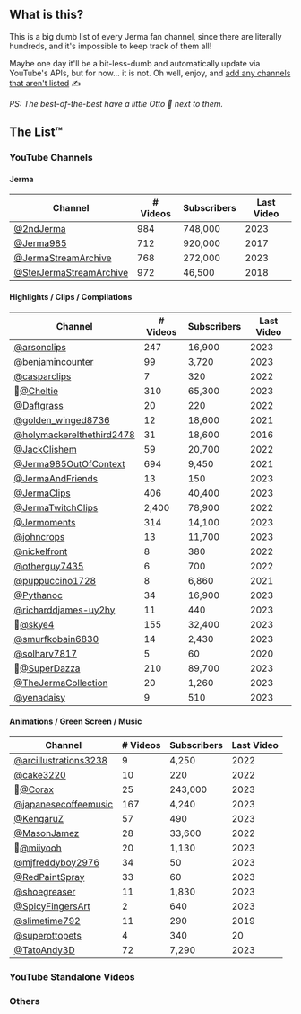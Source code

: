 ## What is this?

This is a big dumb list of every Jerma fan channel, since there are literally hundreds, and it's impossible to keep track of them all!

Maybe one day it'll be a bit-less-dumb and automatically update via YouTube's APIs, but for now... it is not. Oh well, enjoy, and [add any channels that aren't listed](https://github.com/JakeSteam/Jerma/) ✍️

*PS: The best-of-the-best have a little Otto 🐶 next to them.*

## The List™️

### YouTube Channels

#### Jerma

| Channel | # Videos | Subscribers | Last Video |
| --- | --- | --- | --- |
| [@2ndJerma](https://www.youtube.com/@2ndJerma) | 984 | 748,000 | 2023 |
| [@Jerma985](https://www.youtube.com/@Jerma985) | 712 | 920,000 | 2017 |
| [@JermaStreamArchive](https://www.youtube.com/@JermaStreamArchive) | 768 | 272,000 | 2023 |
| [@SterJermaStreamArchive](https://www.youtube.com/@SterJermaStreamArchive) | 972 | 46,500 | 2018 |

#### Highlights / Clips / Compilations

| Channel | # Videos | Subscribers | Last Video |
| --- | --- | --- | --- |
| [@arsonclips](https://www.youtube.com/@arsonclips) | 247 | 16,900 | 2023 |
| [@benjamincounter](https://www.youtube.com/@benjamincounter) | 99 | 3,720 | 2023 |
| [@casparclips](https://www.youtube.com/@casperclips) | 7 | 320 | 2022 |
| 🐶[@Cheltie](https://www.youtube.com/@Cheltie) | 310 | 65,300 | 2023 |
| [@Daftgrass](https://www.youtube.com/@Daftgrass/) | 20 | 220 | 2022 |
| [@golden_winged8736](https://www.youtube.com/@golden_winged8736/) | 12 | 18,600 | 2021 |
| [@holymackerelthethird2478](https://www.youtube.com/@holymackerelthethird2478) | 31 | 18,600 | 2016 |
| [@JackClishem](https://www.youtube.com/@JackClishem) | 59 | 20,700 | 2022 |
| [@Jerma985OutOfContext](https://www.youtube.com/@Jerma985OutOfContext) | 694 | 9,450 | 2021 |
| [@JermaAndFriends](https://www.youtube.com/@JermaAndFriends) | 13 | 150 | 2023 |
| [@JermaClips](https://www.youtube.com/@JermaClips) | 406 | 40,400 | 2023 |
| [@JermaTwitchClips](https://www.youtube.com/@JermaTwitchClips) | 2,400 | 78,900 | 2022 |
| [@Jermoments](https://www.youtube.com/@Jermoments/) | 314 | 14,100 | 2023 |
| [@johncrops](https://www.youtube.com/@johncrops) | 13 | 11,700 | 2023 |
| [@nickelfront](https://www.youtube.com/@nickelfront/) | 8 | 380 | 2022 |
| [@otherguy7435](https://www.youtube.com/@otherguy7435) | 6 | 700 | 2022 |
| [@puppuccino1728](https://www.youtube.com/@puppuccino1728) | 8 | 6,860 | 2021 |
| [@Pythanoc](https://www.youtube.com/@Pythanoc) | 34 | 16,900 | 2023 |
| [@richarddjames-uy2hy](https://www.youtube.com/@richarddjames-uy2hy) | 11 | 440 | 2023 |
| 🐶[@skye4](https://www.youtube.com/@skye4) | 155 | 32,400 | 2023
| [@smurfkobain6830](https://www.youtube.com/@smurfkobain6830) | 14 | 2,430 | 2023 |
| [@solharv7817](https://www.youtube.com/@solharv7817) | 5 | 60 | 2020 |
| 🐶[@SuperDazza](https://www.youtube.com/@SuperDazza/) | 210 | 89,700 | 2023 |
| [@TheJermaCollection](https://www.youtube.com/@TheJermaCollection) | 20 | 1,260 | 2023 |
| [@yenadaisy](https://www.youtube.com/@yenadaisy) | 9 | 510 | 2023 |

#### Animations / Green Screen / Music

| Channel | # Videos | Subscribers | Last Video |
| --- | --- | --- | --- |
| [@arcillustrations3238](https://www.youtube.com/@arcillustrations3238) | 9 | 4,250 | 2022 |
| [@cake3220](https://www.youtube.com/@cake3220/) | 10 | 220 | 2022 |
| 🐶[@Corax](https://www.youtube.com/@Corax) | 25 | 243,000 | 2023 |
| [@japanesecoffeemusic](https://www.youtube.com/@japanesecoffeemusic) | 167 | 4,240 | 2023 |
| [@KengaruZ](https://www.youtube.com/@KengaruZ) | 57 | 490 | 2023 |
| [@MasonJamez](https://www.youtube.com/@MasonJamez) | 28 | 33,600 | 2022 |
| 🐶[@miiyooh](https://www.youtube.com/@miiyooh) | 20 | 1,130 | 2023 |
| [@mjfreddyboy2976](https://www.youtube.com/@mjfreddyboy2976) | 34 | 50 | 2023 |
| [@RedPaintSpray](https://www.youtube.com/@RedPaintSpray) | 33 | 60 | 2023 |
| [@shoegreaser](https://www.youtube.com/@shoegreaser) | 11 | 1,830 | 2023 |
| [@SpicyFingersArt](https://www.youtube.com/@SpicyFingersArt) | 2 | 640 | 2023 |
| [@slimetime792](https://www.youtube.com/@slimetime792) | 11 | 290 | 2019 |
| [@superottopets](https://www.youtube.com/@superottopet) | 4 | 340 | 20 | 2022 |
| [@TatoAndy3D](https://www.youtube.com/@TatoAndy3D) | 72 | 7,290 | 2023 |

### YouTube Standalone Videos

### Others
